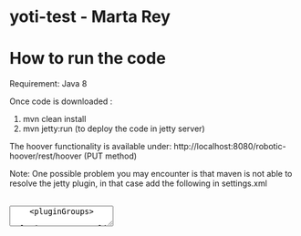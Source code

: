 # yoti-test - Marta Rey

<h1>How to run the code</h1>

Requirement: Java 8

Once code is downloaded  :
  
  1.  mvn clean install
  2.  mvn jetty:run (to deploy the code in jetty server)
  
  The hoover functionality is available under: http://localhost:8080/robotic-hoover/rest/hoover (PUT method)

  Note: One possible problem you may encounter is that maven is not able to resolve the jetty plugin, in that case add the following in settings.xml
  <br>
  <br>
  <textarea>
    <pluginGroups>
      <pluginGroup>org.eclipse.jetty</pluginGroup>
    </pluginGroups>
  </<textarea>>

